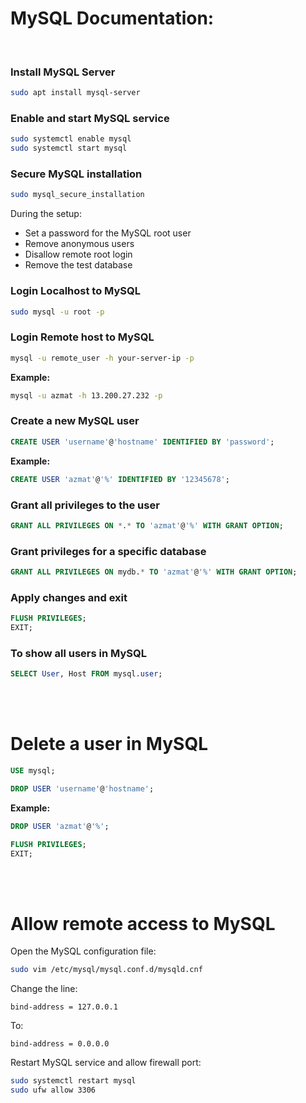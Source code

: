 # MySQL Documentation:
<br>


### Install MySQL Server

```bash
sudo apt install mysql-server
```

### Enable and start MySQL service

```bash
sudo systemctl enable mysql
sudo systemctl start mysql
```

### Secure MySQL installation

```bash
sudo mysql_secure_installation
```

During the setup:

* Set a password for the MySQL root user
* Remove anonymous users
* Disallow remote root login
* Remove the test database

### Login Localhost to MySQL

```bash
sudo mysql -u root -p
```

### Login Remote host to MySQL

```bash
mysql -u remote_user -h your-server-ip -p
```

**Example:**
```bash
mysql -u azmat -h 13.200.27.232 -p
```

### Create a new MySQL user

```sql
CREATE USER 'username'@'hostname' IDENTIFIED BY 'password';
```

**Example:**

```sql
CREATE USER 'azmat'@'%' IDENTIFIED BY '12345678';
```

### Grant all privileges to the user

```sql
GRANT ALL PRIVILEGES ON *.* TO 'azmat'@'%' WITH GRANT OPTION;
```

### Grant privileges for a specific database

```sql
GRANT ALL PRIVILEGES ON mydb.* TO 'azmat'@'%' WITH GRANT OPTION;
```

### Apply changes and exit

```sql
FLUSH PRIVILEGES;
EXIT;
```

### To show all users in MySQL
```sql
SELECT User, Host FROM mysql.user;
```

<br><br>

# Delete a user in MySQL

```sql
USE mysql;

DROP USER 'username'@'hostname';
```

**Example:**

```sql
DROP USER 'azmat'@'%';
```

```sql
FLUSH PRIVILEGES;
EXIT;
```



<br><br>

# Allow remote access to MySQL

Open the MySQL configuration file:

```bash
sudo vim /etc/mysql/mysql.conf.d/mysqld.cnf
```

Change the line:

```
bind-address = 127.0.0.1
```

To:

```
bind-address = 0.0.0.0
```

Restart MySQL service and allow firewall port:

```bash
sudo systemctl restart mysql
sudo ufw allow 3306
```

